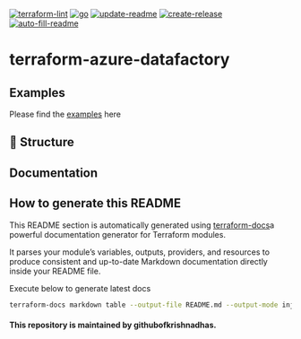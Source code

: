 [![terraform-lint](https://github.com/githubofkrishnadhas/terraform-azure-datafactory/actions/workflows/terraform-lint.yml/badge.svg)](https://github.com/githubofkrishnadhas/terraform-azure-datafactory/actions/workflows/terraform-lint.yml)
[![go](https://github.com/githubofkrishnadhas/terraform-azure-datafactory/actions/workflows/go.yml/badge.svg)](https://github.com/githubofkrishnadhas/terraform-azure-datafactory/actions/workflows/go.yml)
[![update-readme](https://github.com/githubofkrishnadhas/terraform-azure-datafactory/actions/workflows/update-readme.yml/badge.svg)](https://github.com/githubofkrishnadhas/terraform-azure-datafactory/actions/workflows/update-readme.yml)
[![create-release](https://github.com/githubofkrishnadhas/terraform-azure-datafactory/actions/workflows/release.yml/badge.svg)](https://github.com/githubofkrishnadhas/terraform-azure-datafactory/actions/workflows/release.yml)
[![auto-fill-readme](https://github.com/githubofkrishnadhas/terraform-azure-datafactory/actions/workflows/auto-fill-readme.yml/badge.svg)](https://github.com/githubofkrishnadhas/terraform-azure-datafactory/actions/workflows/auto-fill-readme.yml)

# terraform-azure-datafactory

## Examples

Please find the [examples]((https://github.com/githubofkrishnadhas/terraform-azure-datafactory//tree/main/examples)) here 

## 📂 Structure

<!-- BEGIN_REPO_TREE -->
<!-- This section will be replaced automatically by the repo tree -->
<!-- END_REPO_TREE -->


## Documentation

<!-- BEGIN_TF_DOCS -->
<!-- The below section will be replaced automatically by terraform-docs --> 
<!-- END_TF_DOCS -->


## How to generate this README

This README section is automatically generated using [terraform-docs](https://terraform-docs.io/)a powerful documentation generator for Terraform modules.

It parses your module’s variables, outputs, providers, and resources to produce consistent and up-to-date Markdown documentation directly inside your README file.

Execute below to generate latest docs

```bash
terraform-docs markdown table --output-file README.md --output-mode inject .
```


#### This repository is maintained by githubofkrishnadhas.
